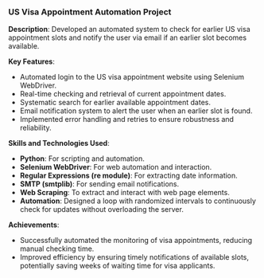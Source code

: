 ### US Visa Appointment Automation Project

**Description**: Developed an automated system to check for earlier US visa appointment slots and notify the user via email if an earlier slot becomes available.

**Key Features**:
- Automated login to the US visa appointment website using Selenium WebDriver.
- Real-time checking and retrieval of current appointment dates.
- Systematic search for earlier available appointment dates.
- Email notification system to alert the user when an earlier slot is found.
- Implemented error handling and retries to ensure robustness and reliability.

**Skills and Technologies Used**:
- **Python**: For scripting and automation.
- **Selenium WebDriver**: For web automation and interaction.
- **Regular Expressions (re module)**: For extracting date information.
- **SMTP (smtplib)**: For sending email notifications.
- **Web Scraping**: To extract and interact with web page elements.
- **Automation**: Designed a loop with randomized intervals to continuously check for updates without overloading the server.

**Achievements**:
- Successfully automated the monitoring of visa appointments, reducing manual checking time.
- Improved efficiency by ensuring timely notifications of available slots, potentially saving weeks of waiting time for visa applicants.
